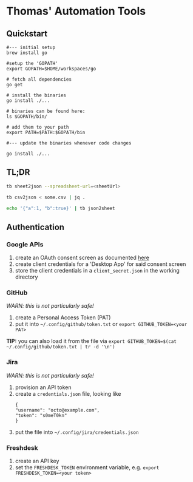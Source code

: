 # Thomas' Automation Tools

## Quickstart

```
#--- initial setup
brew install go

#setup the 'GOPATH'
export GOPATH=$HOME/workspaces/go

# fetch all dependencies
go get

# install the binaries
go install ./...

# binaries can be found here:
ls $GOPATH/bin/

# add them to your path
export PATH=$PATH:$GOPATH/bin

#--- update the binaries whenever code changes

go install ./...
```

## TL;DR

```bash
tb sheet2json --spreadsheet-url=<sheetUrl>
```

```bash
tb csv2json < some.csv | jq .
```

```bash
echo '{"a":1, "b":true}' | tb json2sheet
```

## Authentication

### Google APIs

1. create an OAuth consent screen as
   documented [here](https://support.google.com/cloud/answer/6158849?hl=en)
2. create client credentials for a 'Desktop App' for said consent screen
3. store the client credentials in a `client_secret.json` in the working directory

### GitHub

*WARN: this is not particularly safe!*

1. create a Personal Access Token (PAT)
2. put it into `~/.config/github/token.txt` or `export GITHUB_TOKEN=<your PAT>`

**TIP:** you can also load it from the file
via `export GITHUB_TOKEN=$(cat ~/.config/github/token.txt | tr -d '\n')`

### Jira

*WARN: this is not particularly safe!*

1. provision an API token
2. create a `credentials.json` file, looking like
    ```
    {
    "username": "octo@example.com",
    "token": "s0meT0kn"
    }
    ```
3. put the file into `~/.config/jira/credentials.json`

### Freshdesk

1. create an API key
2. set the `FRESHDESK_TOKEN` environment variable, e.g. `export FRESHDESK_TOKEN=<your token>`
